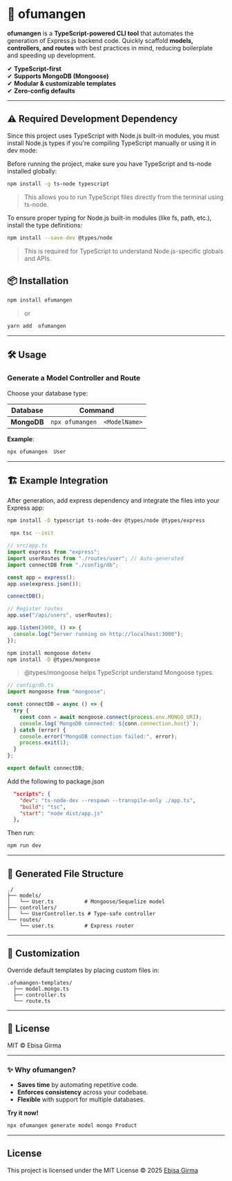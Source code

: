 # 🚀 ofumangen

**ofumangen** is a **TypeScript-powered CLI tool** that automates the generation of Express.js backend code. Quickly scaffold **models, controllers, and routes** with best practices in mind, reducing boilerplate and speeding up development.

✔ **TypeScript-first**  
✔ **Supports MongoDB (Mongoose)**  
✔ **Modular & customizable templates**  
✔ **Zero-config defaults**

<!--
> **Name Meaning**
> The name **Ofumangen** comes from Afaan Oromo:
>
> - **"Ofumaan"** means "by itself" or "automatically"
> - **"gen"** is a short form of **generator**
>   Together, **Ofumangen** means "self-generator". -->

---

## ⚠️ **Required Development Dependency**

Since this project uses TypeScript with Node.js built-in modules, you must install Node.js types if you're compiling TypeScript manually or using it in dev mode:

Before running the project, make sure you have TypeScript and ts-node installed globally:

```bash
npm install -g ts-node typescript
```

> This allows you to run TypeScript files directly from the terminal using ts-node.

To ensure proper typing for Node.js built-in modules (like fs, path, etc.), install the type definitions:

```bash
npm install --save-dev @types/node
```

> This is required for TypeScript to understand Node.js-specific globals and APIs.

## 📦 Installation

```bash
npm install ofumangen
```

> or

```bash
yarn add  ofumangen
```

---

## 🛠 Usage

### **Generate a Model Controller and Route**

Choose your database type:

| Database    | Command                      |
| ----------- | ---------------------------- |
| **MongoDB** | `npx ofumangen  <ModelName>` |

**Example**:

```bash
npx ofumangen  User
```

---

## 🏗 Example Integration

After generation, add express dependency and integrate the files into your Express app:

```bash
npm install -D typescript ts-node-dev @types/node @types/express
```

```bash
 npx tsc --init
```

```ts
// src/app.ts
import express from "express";
import userRoutes from "./routes/user"; // Auto-generated
import connectDB from "./config/db";

const app = express();
app.use(express.json());

connectDB();

// Register routes
app.use("/api/users", userRoutes);

app.listen(3000, () => {
  console.log("Server running on http://localhost:3000");
});
```

```bash
npm install mongoose dotenv
npm install -D @types/mongoose
```

> @types/mongoose helps TypeScript understand Mongoose types.

```ts
// config/db.ts
import mongoose from "mongoose";

const connectDB = async () => {
  try {
    const conn = await mongoose.connect(process.env.MONGO_URI);
    console.log(`MongoDB connected: ${conn.connection.host}`);
  } catch (error) {
    console.error("MongoDB connection failed:", error);
    process.exit(1);
  }
};

export default connectDB;
```

Add the following to package.json

```json
  "scripts": {
    "dev": "ts-node-dev --respawn --transpile-only ./app.ts",
    "build": "tsc",
    "start": "node dist/app.js"
  },
```

Then run:

```bash
npm run dev
```

---

## 📂 Generated File Structure

```
./
├── models/
│   └── User.ts          # Mongoose/Sequelize model
├── controllers/
│   └── UserController.ts # Type-safe controller
└── routes/
    └── user.ts          # Express router
```

---

## 🔧 Customization

Override default templates by placing custom files in:

```
.ofumangen-templates/
  ├── model.mongo.ts
  ├── controller.ts
  └── route.ts
```

---

## 📜 License

MIT © Ebisa Girma

---

### ✨ **Why ofumangen?**

- **Saves time** by automating repetitive code.
- **Enforces consistency** across your codebase.
- **Flexible** with support for multiple databases.

**Try it now!**

```bash
npx ofumangen generate model mongo Product
```

---

## License

This project is licensed under the MIT License © 2025 [Ebisa Girma](https://github.com/EbisaGirma21)
